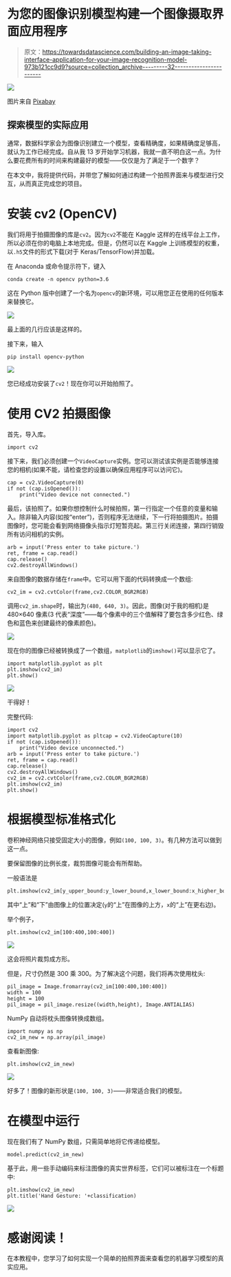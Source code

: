 # 为您的图像识别模型构建一个图像摄取界面应用程序

> 原文：<https://towardsdatascience.com/building-an-image-taking-interface-application-for-your-image-recognition-model-973b121cc9d9?source=collection_archive---------32----------------------->

![](img/9932fc3e509a16cfffa153c21846b322.png)

图片来自 [Pixabay](https://pixabay.com/illustrations/images-by-machine-learn-photos-cat-3853117/)

## 探索模型的实际应用

通常，数据科学家会为图像识别建立一个模型，查看精确度，如果精确度足够高，就认为工作已经完成。自从我 13 岁开始学习机器，我就一直不明白这一点。为什么要花费所有的时间来构建最好的模型——仅仅是为了满足于一个数字？

在本文中，我将提供代码，并带您了解如何通过构建一个拍照界面来与模型进行交互，从而真正完成您的项目。

# 安装 cv2 (OpenCV)

我们将用于拍摄图像的库是`cv2`。因为`cv2`不能在 Kaggle 这样的在线平台上工作，所以必须在你的电脑上本地完成。但是，仍然可以在 Kaggle 上训练模型的权重，以`.h5`文件的形式下载(对于 Keras/TensorFlow)并加载。

在 Anaconda 或命令提示符下，键入

```
conda create -n opencv python=3.6
```

这在 Python 版中创建了一个名为`opencv`的新环境，可以用您正在使用的任何版本来替换它。

![](img/94ce9327a386b4d349575136ab2b0faf.png)

最上面的几行应该是这样的。

接下来，输入

```
pip install opencv-python
```

![](img/218134fac2caa87698d2cb4447405ac6.png)

您已经成功安装了`cv2`！现在你可以开始拍照了。

# 使用 CV2 拍摄图像

首先，导入库。

```
import cv2
```

接下来，我们必须创建一个`VideoCapture`实例。您可以测试该实例是否能够连接您的相机(如果不能，请检查您的设置以确保应用程序可以访问它)。

```
cap = cv2.VideoCapture(0)
if not (cap.isOpened()):
    print("Video device not connected.")
```

最后，该拍照了。如果你想控制什么时候拍照，第一行指定一个任意的变量和输入。除非输入内容(如按“enter”)，否则程序无法继续，下一行将拍摄图片。拍摄图像时，您可能会看到网络摄像头指示灯短暂亮起。第三行关闭连接，第四行销毁所有访问相机的实例。

```
arb = input('Press enter to take picture.')
ret, frame = cap.read()
cap.release()
cv2.destroyAllWindows()
```

来自图像的数据存储在`frame`中。它可以用下面的代码转换成一个数组:

```
cv2_im = cv2.cvtColor(frame,cv2.COLOR_BGR2RGB)
```

调用`cv2_im.shape`时，输出为`(480, 640, 3)`。因此，图像(对于我的相机)是 480×640 像素(3 代表“深度”——每个像素中的三个值解释了要包含多少红色、绿色和蓝色来创建最终的像素颜色)。

![](img/f122e073e5fd1a9eedc16a9d83af7a06.png)

现在你的图像已经被转换成了一个数组，`matplotlib`的`imshow()`可以显示它了。

```
import matplotlib.pyplot as plt
plt.imshow(cv2_im)
plt.show()
```

![](img/1d54fded8a23523e94f6502dd70a20c0.png)

干得好！

完整代码:

```
import cv2
import matplotlib.pyplot as pltcap = cv2.VideoCapture(10)
if not (cap.isOpened()):
    print("Video device unconnected.")
arb = input('Press enter to take picture.')
ret, frame = cap.read()
cap.release()
cv2.destroyAllWindows()
cv2_im = cv2.cvtColor(frame,cv2.COLOR_BGR2RGB)
plt.imshow(cv2_im)
plt.show()
```

# 根据模型标准格式化

卷积神经网络只接受固定大小的图像，例如`(100, 100, 3)`。有几种方法可以做到这一点。

要保留图像的比例长度，裁剪图像可能会有所帮助。

一般语法是

```
plt.imshow(cv2_im[y_upper_bound:y_lower_bound,x_lower_bound:x_higher_bound])
```

其中“上”和“下”由图像上的位置决定(`y`的“上”在图像的上方，`x`的“上”在更右边)。

举个例子，

```
plt.imshow(cv2_im[100:400,100:400])
```

![](img/41273192220b67f321a7f6410a9ff97e.png)

这会将照片裁剪成方形。

但是，尺寸仍然是 300 乘 300。为了解决这个问题，我们将再次使用枕头:

```
pil_image = Image.fromarray(cv2_im[100:400,100:400])
width = 100
height = 100
pil_image = pil_image.resize((width,height), Image.ANTIALIAS)
```

NumPy 自动将枕头图像转换成数组。

```
import numpy as np
cv2_im_new = np.array(pil_image)
```

查看新图像:

```
plt.imshow(cv2_im_new)
```

![](img/a3119d86aa1f8db8195104b8f971b2b3.png)

好多了！图像的新形状是`(100, 100, 3)`——非常适合我们的模型。

# 在模型中运行

现在我们有了 NumPy 数组，只需简单地将它传递给模型。

```
model.predict(cv2_im_new)
```

基于此，用一些手动编码来标注图像的真实世界标签，它们可以被标注在一个标题中:

```
plt.imshow(cv2_im_new)
plt.title('Hand Gesture: '+classification)
```

![](img/6e4d1f5d03547c1e3efc4a500c08b05a.png)

# 感谢阅读！

在本教程中，您学习了如何实现一个简单的拍照界面来查看您的机器学习模型的真实应用。